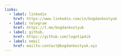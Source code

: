 ```yaml
---
links:
  - label: linkedin
    href: https://www.linkedin.com/in/bogdankostyuk
  - label: telegram
    href: https://t.me/bogdankostyuk
  - label: github,
    href: https://github.com/logotip4ik
  - label: email
    href: mailto:contact@bogdankostyuk.xyz
---
```

